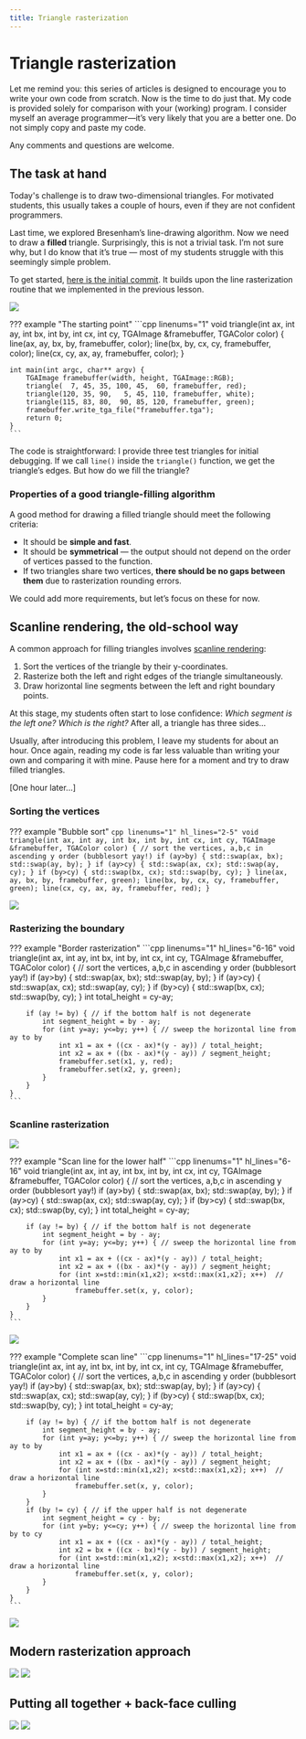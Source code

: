 ```yaml
---
title: Triangle rasterization
---
```


# Triangle rasterization

Let me remind you: this series of articles is designed to encourage you to write your own code from scratch.
Now is the time to do just that.
My code is provided solely for comparison with your (working) program.
I consider myself an average programmer—it’s very likely that you are a better one.
Do not simply copy and paste my code.

Any comments and questions are welcome.

## The task at hand

Today's challenge is to draw two-dimensional triangles.
For motivated students, this usually takes a couple of hours, even if they are not confident programmers.

Last time, we explored Bresenham’s line-drawing algorithm.
Now we need to draw a **filled** triangle.
Surprisingly, this is not a trivial task.
I’m not sure why, but I do know that it’s true — most of my students struggle with this seemingly simple problem.

To get started, [here is the initial commit](https://github.com/ssloy/tinyrenderer/commit/9e2dcd6fddca0eec5cbf6b75b12202dea833e622).
It builds upon the line rasterization routine that we implemented in the previous lesson.

![](rasterization/task.png)

??? example "The starting point"
    ```cpp linenums="1"
    void triangle(int ax, int ay, int bx, int by, int cx, int cy, TGAImage &framebuffer, TGAColor color) {
        line(ax, ay, bx, by, framebuffer, color);
        line(bx, by, cx, cy, framebuffer, color);
        line(cx, cy, ax, ay, framebuffer, color);
    }

    int main(int argc, char** argv) {
        TGAImage framebuffer(width, height, TGAImage::RGB);
        triangle(  7, 45, 35, 100, 45,  60, framebuffer, red);
        triangle(120, 35, 90,   5, 45, 110, framebuffer, white);
        triangle(115, 83, 80,  90, 85, 120, framebuffer, green);
        framebuffer.write_tga_file("framebuffer.tga");
        return 0;
    }
    ```

The code is straightforward: I provide three test triangles for initial debugging.
If we call `line()` inside the `triangle()` function, we get the triangle’s edges.
But how do we fill the triangle?

### Properties of a good triangle-filling algorithm

A good method for drawing a filled triangle should meet the following criteria:

- It should be **simple and fast**.
- It should be **symmetrical** — the output should not depend on the order of vertices passed to the function.
- If two triangles share two vertices, **there should be no gaps between them** due to rasterization rounding errors.

We could add more requirements, but let’s focus on these for now.

## Scanline rendering, the old-school way

A common approach for filling triangles involves [scanline rendering](https://en.wikipedia.org/wiki/Scanline_rendering):

1.  Sort the vertices of the triangle by their y-coordinates.
2.  Rasterize both the left and right edges of the triangle simultaneously.
3.  Draw horizontal line segments between the left and right boundary points.

At this stage, my students often start to lose confidence: *Which segment is the left one? Which is the right?* After all, a triangle has three sides…

Usually, after introducing this problem, I leave my students for about an hour.
Once again, reading my code is far less valuable than writing your own and comparing it with mine.
Pause here for a moment and try to draw filled triangles.

[One hour later...]

### Sorting the vertices

??? example "Bubble sort"
    ```cpp linenums="1" hl_lines="2-5"
    void triangle(int ax, int ay, int bx, int by, int cx, int cy, TGAImage &framebuffer, TGAColor color) {
        // sort the vertices, a,b,c in ascending y order (bubblesort yay!)
        if (ay>by) { std::swap(ax, bx); std::swap(ay, by); }
        if (ay>cy) { std::swap(ax, cx); std::swap(ay, cy); }
        if (by>cy) { std::swap(bx, cx); std::swap(by, cy); }
        line(ax, ay, bx, by, framebuffer, green);
        line(bx, by, cx, cy, framebuffer, green);
        line(cx, cy, ax, ay, framebuffer, red);
    }
    ```

![](rasterization/scanline1.png)

### Rasterizing the boundary

??? example "Border rasterization"
    ```cpp linenums="1" hl_lines="6-16"
    void triangle(int ax, int ay, int bx, int by, int cx, int cy, TGAImage &framebuffer, TGAColor color) {
        // sort the vertices, a,b,c in ascending y order (bubblesort yay!)
        if (ay>by) { std::swap(ax, bx); std::swap(ay, by); }
        if (ay>cy) { std::swap(ax, cx); std::swap(ay, cy); }
        if (by>cy) { std::swap(bx, cx); std::swap(by, cy); }
        int total_height = cy-ay;

        if (ay != by) { // if the bottom half is not degenerate
            int segment_height = by - ay;
            for (int y=ay; y<=by; y++) { // sweep the horizontal line from ay to by
                int x1 = ax + ((cx - ax)*(y - ay)) / total_height;
                int x2 = ax + ((bx - ax)*(y - ay)) / segment_height;
                framebuffer.set(x1, y, red);
                framebuffer.set(x2, y, green);
            }
        }
    }
    ```


### Scanline rasterization

![](rasterization/scanline2.png)

??? example "Scan line for the lower half"
    ```cpp linenums="1" hl_lines="6-16"
    void triangle(int ax, int ay, int bx, int by, int cx, int cy, TGAImage &framebuffer, TGAColor color) {
        // sort the vertices, a,b,c in ascending y order (bubblesort yay!)
        if (ay>by) { std::swap(ax, bx); std::swap(ay, by); }
        if (ay>cy) { std::swap(ax, cx); std::swap(ay, cy); }
        if (by>cy) { std::swap(bx, cx); std::swap(by, cy); }
        int total_height = cy-ay;

        if (ay != by) { // if the bottom half is not degenerate
            int segment_height = by - ay;
            for (int y=ay; y<=by; y++) { // sweep the horizontal line from ay to by
                int x1 = ax + ((cx - ax)*(y - ay)) / total_height;
                int x2 = ax + ((bx - ax)*(y - ay)) / segment_height;
                for (int x=std::min(x1,x2); x<std::max(x1,x2); x++)  // draw a horizontal line
                    framebuffer.set(x, y, color);
            }
        }
    }
    ```


![](rasterization/scanline3.png)

??? example "Complete scan line"
    ```cpp linenums="1" hl_lines="17-25"
    void triangle(int ax, int ay, int bx, int by, int cx, int cy, TGAImage &framebuffer, TGAColor color) {
        // sort the vertices, a,b,c in ascending y order (bubblesort yay!)
        if (ay>by) { std::swap(ax, bx); std::swap(ay, by); }
        if (ay>cy) { std::swap(ax, cx); std::swap(ay, cy); }
        if (by>cy) { std::swap(bx, cx); std::swap(by, cy); }
        int total_height = cy-ay;

        if (ay != by) { // if the bottom half is not degenerate
            int segment_height = by - ay;
            for (int y=ay; y<=by; y++) { // sweep the horizontal line from ay to by
                int x1 = ax + ((cx - ax)*(y - ay)) / total_height;
                int x2 = ax + ((bx - ax)*(y - ay)) / segment_height;
                for (int x=std::min(x1,x2); x<std::max(x1,x2); x++)  // draw a horizontal line
                    framebuffer.set(x, y, color);
            }
        }
        if (by != cy) { // if the upper half is not degenerate
            int segment_height = cy - by;
            for (int y=by; y<=cy; y++) { // sweep the horizontal line from by to cy
                int x1 = ax + ((cx - ax)*(y - ay)) / total_height;
                int x2 = bx + ((cx - bx)*(y - by)) / segment_height;
                for (int x=std::min(x1,x2); x<std::max(x1,x2); x++)  // draw a horizontal line
                    framebuffer.set(x, y, color);
            }
        }
    }
    ```

![](rasterization/scanline4.png)

## Modern rasterization approach

![](rasterization/bbox1.png)
![](rasterization/bbox2.png)

## Putting all together + back-face culling

![](rasterization/no-back-face-culling.png)
![](rasterization/back-face-culling.png)
